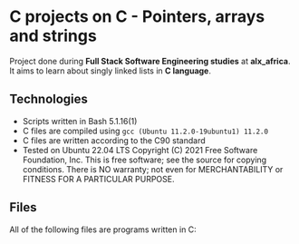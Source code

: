 # C projects on C - Pointers, arrays and strings
Project done during **Full Stack Software Engineering studies** at **alx_africa**. It aims to learn about singly linked lists in **C language**.

## Technologies
* Scripts written in Bash 5.1.16(1)
* C files are compiled using `gcc (Ubuntu 11.2.0-19ubuntu1) 11.2.0`
* C files are written according to the C90 standard
* Tested on Ubuntu 22.04 LTS
Copyright (C) 2021 Free Software Foundation, Inc.
This is free software; see the source for copying conditions.  There is NO
warranty; not even for MERCHANTABILITY or FITNESS FOR A PARTICULAR PURPOSE.


## Files
All of the following files are programs written in C:

